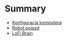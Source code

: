 # Summary

* [Konfiguracja komputera](doc/konfiguracja_komputera.md)
* [Robot pojazd](doc/robot_pojazd.md)
* [LoFi Brain](doc/lofi_brain.md)

